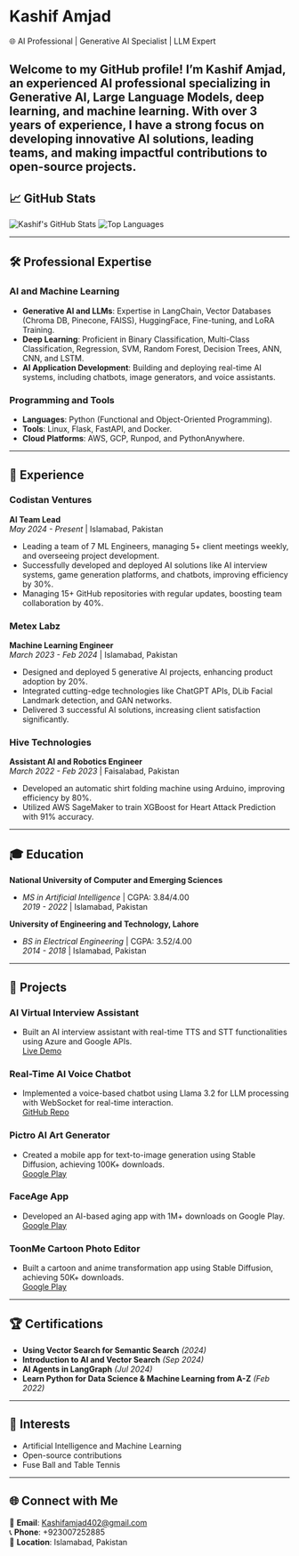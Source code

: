 # Kashif Amjad  
🌐 AI Professional | Generative AI Specialist | LLM Expert  

Welcome to my GitHub profile! I’m Kashif Amjad, an experienced AI professional specializing in Generative AI, Large Language Models, deep learning, and machine learning. With over 3 years of experience, I have a strong focus on developing innovative AI solutions, leading teams, and making impactful contributions to open-source projects.
---

## 📈 GitHub Stats
![Kashif's GitHub Stats](https://github-readme-stats.vercel.app/api?username=kashif2885&show_icons=true&theme=radical) ![Top Languages](https://github-readme-stats.vercel.app/api/top-langs/?username=kashif2885&layout=compact&theme=radical)  

---

## 🛠️ Professional Expertise  

### AI and Machine Learning  
- **Generative AI and LLMs**: Expertise in LangChain, Vector Databases (Chroma DB, Pinecone, FAISS), HuggingFace, Fine-tuning, and LoRA Training.  
- **Deep Learning**: Proficient in Binary Classification, Multi-Class Classification, Regression, SVM, Random Forest, Decision Trees, ANN, CNN, and LSTM.  
- **AI Application Development**: Building and deploying real-time AI systems, including chatbots, image generators, and voice assistants.

### Programming and Tools  
- **Languages**: Python (Functional and Object-Oriented Programming).  
- **Tools**: Linux, Flask, FastAPI, and Docker.  
- **Cloud Platforms**: AWS, GCP, Runpod, and PythonAnywhere.

---

## 💼 Experience  

### Codistan Ventures  
**AI Team Lead**  
*May 2024 - Present* | Islamabad, Pakistan  
- Leading a team of 7 ML Engineers, managing 5+ client meetings weekly, and overseeing project development.  
- Successfully developed and deployed AI solutions like AI interview systems, game generation platforms, and chatbots, improving efficiency by 30%.  
- Managing 15+ GitHub repositories with regular updates, boosting team collaboration by 40%.

### Metex Labz  
**Machine Learning Engineer**  
*March 2023 - Feb 2024* | Islamabad, Pakistan  
- Designed and deployed 5 generative AI projects, enhancing product adoption by 20%.  
- Integrated cutting-edge technologies like ChatGPT APIs, DLib Facial Landmark detection, and GAN networks.  
- Delivered 3 successful AI solutions, increasing client satisfaction significantly.

### Hive Technologies  
**Assistant AI and Robotics Engineer**  
*March 2022 - Feb 2023* | Faisalabad, Pakistan  
- Developed an automatic shirt folding machine using Arduino, improving efficiency by 80%.  
- Utilized AWS SageMaker to train XGBoost for Heart Attack Prediction with 91% accuracy.

---

## 🎓 Education  

**National University of Computer and Emerging Sciences**  
- *MS in Artificial Intelligence* | CGPA: 3.84/4.00  
*2019 - 2022* | Islamabad, Pakistan  

**University of Engineering and Technology, Lahore**  
- *BS in Electrical Engineering* | CGPA: 3.52/4.00  
*2014 - 2018* | Islamabad, Pakistan  

---

## 📂 Projects  

### AI Virtual Interview Assistant  
- Built an AI interview assistant with real-time TTS and STT functionalities using Azure and Google APIs.  
  [Live Demo](https://codistandemos.org/aicrew/)  

### Real-Time AI Voice Chatbot  
- Implemented a voice-based chatbot using Llama 3.2 for LLM processing with WebSocket for real-time interaction.  
  [GitHub Repo](https://github.com/kaship8/AI_Chatbot)  

### Pictro AI Art Generator  
- Created a mobile app for text-to-image generation using Stable Diffusion, achieving 100K+ downloads.  
  [Google Play](https://play.google.com/store/apps/details?id=com.ai.photo.images.picture.art.generator.creator&pcampaignid=web_share)  

### FaceAge App  
- Developed an AI-based aging app with 1M+ downloads on Google Play.  
  [Google Play](https://play.google.com/store/apps/details?id=facelab.app.funnyphotoeditor.faceaging.makemeold.ai.face.maker.oldfacemaker&pcampaignid=web_share)  

### ToonMe Cartoon Photo Editor  
- Built a cartoon and anime transformation app using Stable Diffusion, achieving 50K+ downloads.  
  [Google Play](https://play.google.com/store/apps/details?id=com.aifacelabz.toonme.animeavatarmaker.aiagingeffect.bgremover.photoeditor&pcampaignid=web_share)  

---

## 🏆 Certifications  
- **Using Vector Search for Semantic Search** *(2024)*  
- **Introduction to AI and Vector Search** *(Sep 2024)*  
- **AI Agents in LangGraph** *(Jul 2024)*  
- **Learn Python for Data Science & Machine Learning from A-Z** *(Feb 2022)*  

---

## 🎯 Interests  
- Artificial Intelligence and Machine Learning  
- Open-source contributions  
- Fuse Ball and Table Tennis  

---

## 🌐 Connect with Me  
📧 **Email**: Kashifamjad402@gmail.com  
📞 **Phone**: +923007252885  
📍 **Location**: Islamabad, Pakistan  
